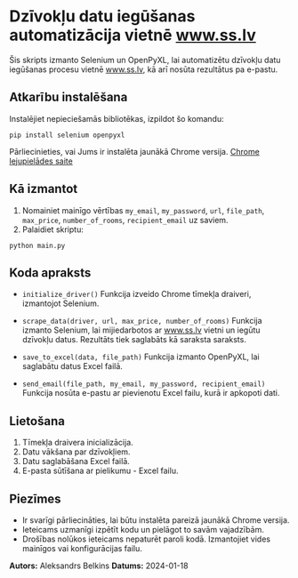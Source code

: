 # Dzīvokļu datu iegūšanas automatizācija vietnē www.ss.lv
Šis skripts izmanto Selenium un OpenPyXL, lai automatizētu dzīvokļu datu iegūšanas procesu vietnē www.ss.lv, kā arī nosūta rezultātus pa e-pastu.

## Atkarību instalēšana
Instalējiet nepieciešamās bibliotēkas, izpildot šo komandu:

```
pip install selenium openpyxl
```

Pārliecinieties, vai Jums ir instalēta jaunākā Chrome versija. [Chrome lejupielādes saite](https://www.google.com/chrome/?brand=FKPE&gclid=Cj0KCQiAtaOtBhCwARIsAN_x-3JTKE3L7aAKFPHmwO8KK4ExPKFP9WapLClz0bDg1Ueu4-WBZdibfdwaAqiEEALw_wcB&gclsrc=aw.ds#:~:text=the%20Chrome%20installer%3F-,Download,-here)

## Kā izmantot
1. Nomainiet mainīgo vērtības `my_email`, `my_password`, `url`, `file_path`, `max_price`, `number_of_rooms`, `recipient_email` uz saviem.
2. Palaidiet skriptu:
```
python main.py
```
   
## Koda apraksts
- `initialize_driver()`
Funkcija izveido Chrome tīmekļa draiveri, izmantojot Selenium.

- `scrape_data(driver, url, max_price, number_of_rooms)`
Funkcija izmanto Selenium, lai mijiedarbotos ar www.ss.lv vietni un iegūtu dzīvokļu datus. Rezultāts tiek saglabāts kā saraksta saraksts.

- `save_to_excel(data, file_path)`
Funkcija izmanto OpenPyXL, lai saglabātu datus Excel failā.

- `send_email(file_path, my_email, my_password, recipient_email)`
Funkcija nosūta e-pastu ar pievienotu Excel failu, kurā ir apkopoti dati.

## Lietošana
1. Tīmekļa draivera inicializācija.
2. Datu vākšana par dzīvokļiem.
3. Datu saglabāšana Excel failā.
4. E-pasta sūtīšana ar pielikumu - Excel failu.

## Piezīmes
- Ir svarīgi pārliecināties, lai būtu instalēta pareizā jaunākā Chrome versija.
- Ieteicams uzmanīgi izpētīt kodu un pielāgot to savām vajadzībām.
- Drošības nolūkos ieteicams nepaturēt paroli kodā. Izmantojiet vides mainīgos vai konfigurācijas failu.
  
**Autors:** Aleksandrs Belkins
**Datums:** 2024-01-18
